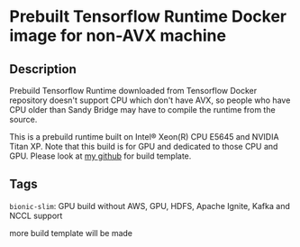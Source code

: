 # Prebuilt Tensorflow Runtime Docker image for non-AVX machine

## Description
Prebuild Tensorflow Runtime downloaded from Tensorflow Docker repository doesn't support CPU which don't have 
AVX, so people who have CPU older than Sandy Bridge may have to compile the runtime from the source.

This is a prebuild runtime built on Intel® Xeon(R) CPU E5645 and NVIDIA Titan XP. Note that this build is for GPU
and dedicated to those CPU and GPU. Please look at [my github](https://github.com/aperture147/tensorflow-non-avx-docker) for build template. 

## Tags
`bionic-slim`: GPU build without AWS, GPU, HDFS, Apache Ignite, Kafka and NCCL support

more build template will be made
